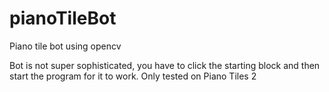 # pianoTileBot
Piano tile bot using opencv

Bot is not super sophisticated, you have to click the starting block and then start the program for it to work. Only tested on Piano Tiles 2

